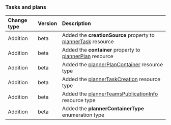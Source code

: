 ### Tasks and plans

| **Change type** | **Version** | **Description** |
|:---|:---|:---|
|Addition|beta|Added the **creationSource** property to [plannerTask](https://docs.microsoft.com/en-us/graph/api/resources/plannerTask?view=graph-rest-beta) resource|
|Addition|beta|Added the **container** property to [plannerPlan](https://docs.microsoft.com/en-us/graph/api/resources/plannerPlan?view=graph-rest-beta) resource|
|Addition|beta|Added the [plannerPlanContainer](https://docs.microsoft.com/en-us/graph/api/resources/plannerPlanContainer?view=graph-rest-beta) resource type|
|Addition|beta|Added the [plannerTaskCreation](https://docs.microsoft.com/en-us/graph/api/resources/plannerTaskCreation?view=graph-rest-beta) resource type|
|Addition|beta|Added the [plannerTeamsPublicationInfo](https://docs.microsoft.com/en-us/graph/api/resources/plannerTeamsPublicationInfo?view=graph-rest-beta) resource type|
|Addition|beta|Added the **plannerContainerType** enumeration type|

